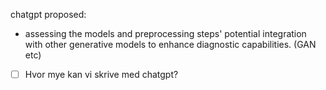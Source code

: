 chatgpt proposed:

-   assessing the models and preprocessing steps' potential integration with other generative models to enhance diagnostic capabilities. (GAN etc)

- [ ] Hvor mye kan vi skrive med chatgpt?